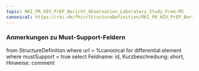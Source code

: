 ```yaml
---
topic: RKI_PR_HIV_PrEP_Bericht_Observation_Laboratory_Study_Free-MS
canonical: https://rki.de/fhir/StructureDefinition/RKI_PR_HIV_PrEP_Bericht_Observation_Laboratory_Study_Free
---
```


### Anmerkungen zu Must-Support-Feldern

<fql>
from
	StructureDefinition
where 
    url = %canonical
for differential.element
where mustSupport = true
select
	Feldname: id, Kurzbeschreibung: short, Hinweise: comment
</fql>

